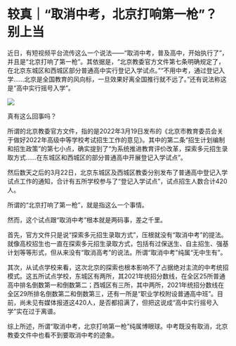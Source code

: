 # 较真｜“取消中考，北京打响第一枪”？别上当

近日，有短视频平台流传这么一个说法——“取消中考，普及高中，开始执行了”，并且是“北京打响了第一枪”。其依据是，“北京教委官方文件第七条明确规定了，在北京东城区和西城区部分普通高中实行登记入学试点。”“不用中考，通过登记入学……北京是全国教育的风向标，一旦效果好离全国推行就不远了。”还有说法称这是“高中实行摇号入学”。

![](https://inews.gtimg.com/news_bt/OdGjNdzWz1UGbXpjfzz27wR02MfhbYs5pUl5Q7sAv5ydEAA/1000)

真有这么回事吗？

所谓的北京教委官方文件，指的是2022年3月19日发布的《北京市教育委员会关于做好2022年高级中等学校考试招生工作的意见》。其中的第二条“招生计划编制和招生政策”的第七小点，确实提到了“为系统推进教育评价改革，探索多元招生录取方式……在东城区和西城区的部分普通高中开展登记入学试点”。

然后数天之后的3月22日，北京东城区及西城区教委分别发布了普通高中登记入学试点工作的通知，合计有五所学校参与了“登记入学试点”，试点招生人数合计420人。

所谓的“北京打响了第一枪”，就是指这么一个事情。

然而，这个试点跟“取消中考”根本就是两码事，差之千里。

首先，官方文件只是说“探索多元招生录取方式”，压根就没有“取消中考”的提法。就像高校招生也一直在探索多元招生录取方式，包括有过保送生、自主招生、强基计划等等形式，但从来没有“取消高考”的说法。所谓“取消中考”纯属“无中生有”。

其次，从试点学校来看，这次北京的探索也根本影响不了占据绝对主流的中考统招模式。这五所试点学校，东城区有两所，其2021年统招分数线，在全区25所普通高中排名倒数第一和倒数第二；西城区有三所，其中两所，2021年统招分数线在全区29所排名倒数第二和倒数第三，还有一所是“职业学校附设普通高中班”。目前，尚未见有媒体报道这420人，是否都招满了，但把这说成“高中实行摇号入学”实在过于离谱。

综上所述，所谓“取消中考，北京打响第一枪”纯属博眼球。中考既没有取消，北京教委文件中也看不到要取消中考的迹象。

